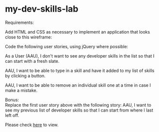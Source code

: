 # my-dev-skills-lab

Requirements:

Add HTML and CSS as necessary to implement an application that looks close to this wireframe:


Code the following user stories, using jQuery where possible:

As a User (AAU), I don't want to see any developer skills in the list so that I can start with a fresh slate.

AAU, I want to be able to type in a skill and have it added to my list of skills by clicking a button.

AAU, I want to be able to remove an individual skill one at a time in case I make a mistake.

Bonus:  
Replace the first user story above with the following story:
AAU, I want to see my previous list of developer skills so that I can start from where I last left off.


Please check [here]( https://chenyanghmilu.github.io/my-dev-skills-lab/) to view.
